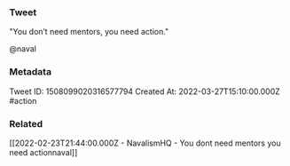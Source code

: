 ### Tweet
"You don’t need mentors, you need action."

@naval

### Metadata
Tweet ID: 1508099020316577794
Created At: 2022-03-27T15:10:00.000Z
#action

### Related
[[2022-02-23T21:44:00.000Z - NavalismHQ - You dont need mentors you need actionnaval]]

